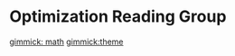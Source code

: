 # Optimization Reading Group

[gimmick: math]()
[gimmick:theme](spacelab)

<!-- [Schedule](schedule.md) -->
